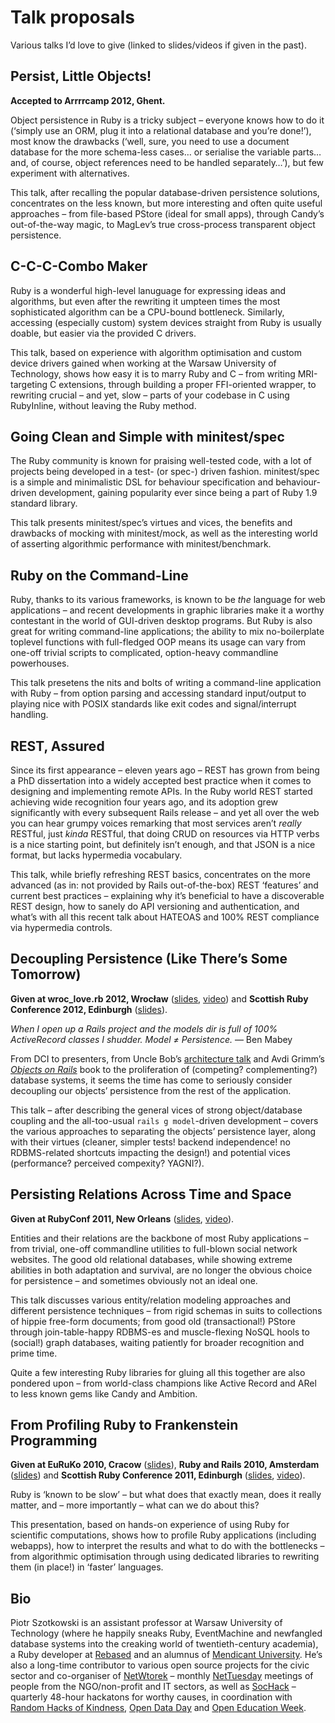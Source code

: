 # Talk proposals

Various talks I’d love to give (linked
to slides/videos if given in the past).



## Persist, Little Objects!

**Accepted to Arrrrcamp 2012, Ghent.**

Object persistence in Ruby is a tricky subject – everyone knows how
to do it (‘simply use an ORM, plug it into a relational database and
you’re done!’), most know the drawbacks (‘well, sure, you need to use
a document database for the more schema-less cases… or serialise the
variable parts… and, of course, object references need to be handled
separately…’), but few experiment with alternatives.

This talk, after recalling the popular database-driven persistence
solutions, concentrates on the less known, but more interesting
and often quite useful approaches – from file-based PStore (ideal
for small apps), through Candy’s out-of-the-way magic, to MagLev’s
true cross-process transparent object persistence.



## C-C-C-Combo Maker

Ruby is a wonderful high-level lanuguage for expressing ideas and
algorithms, but even after the rewriting it umpteen times the most
sophisticated algorithm can be a CPU-bound bottleneck. Similarly,
accessing (especially custom) system devices straight from Ruby is
usually doable, but easier via the provided C drivers.

This talk, based on experience with algorithm optimisation and
custom device drivers gained when working at the Warsaw University
of Technology, shows how easy it is to marry Ruby and C – from writing
MRI-targeting C extensions, through building a proper FFI-oriented
wrapper, to rewriting crucial – and yet, slow – parts of your codebase
in C using RubyInline, without leaving the Ruby method.



## Going Clean and Simple with minitest/spec

The Ruby community is known for praising well-tested code, with
a lot of projects being developed in a test- (or spec-) driven
fashion. minitest/spec is a simple and minimalistic DSL for
behaviour specification and behaviour-driven development, gaining
popularity ever since being a part of Ruby 1.9 standard library.

This talk presents minitest/spec’s virtues and vices, the benefits
and drawbacks of mocking with minitest/mock, as well as the interesting
world of asserting algorithmic performance with minitest/benchmark.



## Ruby on the Command-Line

Ruby, thanks to its various frameworks, is known to be *the* language
for web applications – and recent developments in graphic libraries
make it a worthy contestant in the world of GUI-driven desktop
programs. But Ruby is also great for writing command-line applications;
the ability to mix no-boilerplate toplevel functions with full-fledged
OOP means its usage can vary from one-off trivial scripts to
complicated, option-heavy commandline powerhouses.

This talk presetens the nits and bolts of writing a command-line
application with Ruby – from option parsing and accessing
standard input/output to playing nice with POSIX standards
like exit codes and signal/interrupt handling.



## REST, Assured

Since its first appearance – eleven years ago – REST has grown
from being a PhD dissertation into a widely accepted best practice
when it comes to designing and implementing remote APIs. In the
Ruby world REST started achieving wide recognition four years ago,
and its adoption grew significantly with every subsequent Rails
release – and yet all over the web you can hear grumpy voices
remarking that most services aren’t *really* RESTful, just *kinda*
RESTful, that doing CRUD on resources via HTTP verbs is a nice
starting point, but definitely isn’t enough, and that JSON is
a nice format, but lacks hypermedia vocabulary.

This talk, while briefly refreshing REST basics, concentrates on
the more advanced (as in: not provided by Rails out-of-the-box)
REST ‘features’ and current best practices – explaining why it’s
beneficial to have a discoverable REST design, how to sanely do
API versioning and authentication, and what’s with all this recent
talk about HATEOAS and 100% REST compliance via hypermedia controls.



## Decoupling Persistence (Like There’s Some Tomorrow)

**Given at wroc_love.rb 2012, Wrocław**
([slides](http://decoupling-wrocloverb-2012.heroku.com),
[video](https://www.youtube.com/watch?v=w7Eol9N3jGI))
and **Scottish Ruby Conference 2012, Edinburgh**
([slides](http://talks.chastell.net/src-2012)).

_When I open up a Rails project and the models dir is full of 100%
ActiveRecord classes I shudder. Model ≠ Persistence._ — Ben Mabey

From DCI to presenters, from Uncle Bob’s [architecture
talk](http://confreaks.com/videos/759) and Avdi Grimm’s
[_Objects on Rails_](http://objectsonrails.com) book to
the proliferation of (competing? complementing?) database
systems, it seems the time has come to seriously consider
decoupling our objects’ persistence from the rest of the application.

This talk – after describing the general vices of strong object/database
coupling and the all-too-usual `rails g model`-driven development
– covers the various approaches to separating the objects’ persistence
layer, along with their virtues (cleaner, simpler tests! backend
independence! no RDBMS-related shortcuts impacting the design!)
and potential vices (performance? perceived compexity? YAGNI?).



## Persisting Relations Across Time and Space

**Given at RubyConf 2011, New Orleans**
([slides](http://persistence-rubyconf-2011.heroku.com),
[video](http://confreaks.net/videos/657)).

Entities and their relations are the backbone of most Ruby
applications – from trivial, one-off commandline utilities
to full-blown social network websites. The good old relational
databases, while showing extreme abilities in both adaptation
and survival, are no longer the obvious choice for persistence
– and sometimes obviously not an ideal one.

This talk discusses various entity/relation modeling approaches
and different persistence techniques – from rigid schemas in
suits to collections of hippie free-form documents; from good
old (transactional!) PStore through join-table-happy RDBMS-es
and muscle-flexing NoSQL hools to (social!) graph databases,
waiting patiently for broader recognition and prime time.

Quite a few interesting Ruby libraries for gluing all this together
are also pondered upon – from world-class champions like Active
Record and ARel to less known gems like Candy and Ambition.



## From Profiling Ruby to Frankenstein Programming

**Given at EuRuKo 2010, Cracow**
([slides](http://profiling-ruby-euruko-2010.heroku.com)),
**Ruby and Rails 2010, Amsterdam**
([slides](http://profiling-ruby-rar-2010.heroku.com))
and **Scottish Ruby Conference 2011, Edinburgh**
([slides](http://profiling-ruby-src-2011.heroku.com),
[video](http://confreaks.net/videos/547)).

Ruby is ‘known to be slow’ – but what does that exactly mean, does
it really matter, and – more importantly – what can we do about this?

This presentation, based on hands-on experience of using Ruby for
scientific computations, shows how to profile Ruby applications
(including webapps), how to interpret the results and what to do
with the bottlenecks – from algorithmic optimisation through using
dedicated libraries to rewriting them (in place!) in ‘faster’ languages.



## Bio

Piotr Szotkowski is an assistant professor at Warsaw University of
Technology (where he happily sneaks Ruby, EventMachine and newfangled
database systems into the creaking world of twentieth-century academia),
a Ruby developer at [Rebased](http://rebased.pl) and an alumnus of
[Mendicant University](http://university.rubymendicant.com). He’s
also a long-time contributor to various open source projects for
the civic sector and co-organiser of [NetWtorek](http://netwtorek.pl)
– monthly [NetTuesday](http://netsquared.org/share/meetup)
meetings of people from the NGO/non-profit and IT sectors,
as well as [SocHack](http://sochack.pl) – quarterly 48-hour
hackatons for worthy causes, in coordination with [Random
Hacks of Kindness](http://www.rhok.org), [Open Data
Day](http://www.opendataday.org) and [Open Education
Week](http://www.openeducationweek.org).
